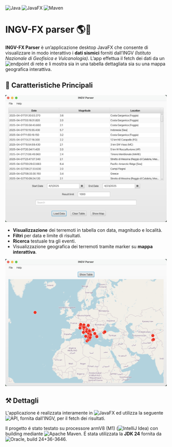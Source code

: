 ![Java](https://img.shields.io/badge/java-%23ED8B00.svg?style=for-the-badge&logo=openjdk&logoColor=white)
![JavaFX](https://img.shields.io/badge/javafx-%23FF0000.svg?style=for-the-badge&logo=javafx&logoColor=white)
![Maven](https://img.shields.io/badge/apachemaven-C71A36.svg?style=for-the-badge&logo=apachemaven&logoColor=white)

# **INGV-FX parser** 🌎🫨

**INGV-FX Parser** è un’applicazione desktop JavaFX che consente di visualizzare in modo interattivo i **dati sismici** forniti dall’INGV *(Istituto Nazionale di Geofisica e Vulcanologia)*.
L’app effettua il fetch dei dati da un ![endpoint](https://webservices.ingv.it/swagger-ui/dist/?url=https://ingv.github.io/openapi/fdsnws/event/0.0.1/event.yaml) di rete e li mostra sia in una tabella dettagliata sia su una mappa geografica interattiva.

## **📼 Caratteristiche Principali**

![Dashboard](screenshots/dashboard.jpg)

- **Visualizzazione** dei terremoti in tabella con data, magnitudo e località.
- **Filtri** per data e limite di risultati.
- **Ricerca** testuale tra gli eventi.
- Visualizzazione geografica dei terremoti tramite marker su **mappa interattiva**.

![Map](screenshots/map.jpg)

## **⚒️ Dettagli**

L'applicazione é realizzata interamente in ![JavaFX](https://openjfx.io/openjfx-docs/) ed utilizza la seguente ![API](https://webservices.ingv.it/swagger-ui/dist/?url=https://ingv.github.io/openapi/fdsnws/event/0.0.1/event.yaml), fornita dall'INGV, per il fetch dei risultati.

Il progetto é stato testato su processore armV8 (M1) (![IntelliJ Idea](https://www.jetbrains.com/idea/)) con building mediante ![Apache Maven](https://maven.apache.org/). É stata utilizzata la **JDK 24** fornita da ![Oracle](https://www.oracle.com/java/technologies/downloads/), build 24+36-3646.

